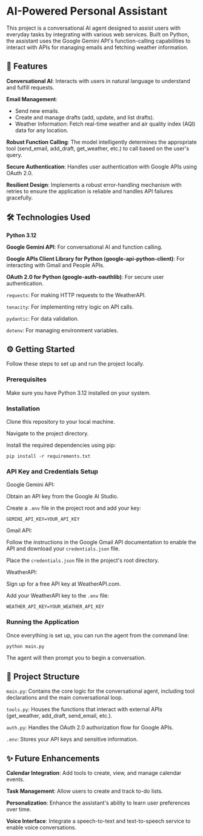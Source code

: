 # AI-Powered Personal Assistant
This project is a conversational AI agent designed to assist users with everyday tasks by integrating with various web services. Built on Python, the assistant uses the Google Gemini API's function-calling capabilities to interact with APIs for managing emails and fetching weather information.

## 🚀 Features
**Conversational AI**: Interacts with users in natural language to understand and fulfill requests.

**Email Management**:
  - Send new emails.
  - Create and manage drafts (add, update, and list drafts).
  - Weather Information: Fetch real-time weather and air quality index (AQI) data for any location.

**Robust Function Calling**: The model intelligently determines the appropriate tool (send_email, add_draft, get_weather, etc.) to call based on the user's query.

**Secure Authentication**: Handles user authentication with Google APIs using OAuth 2.0.

**Resilient Design**: Implements a robust error-handling mechanism with retries to ensure the application is reliable and handles API failures gracefully.

## 🛠️ Technologies Used
**Python 3.12**

**Google Gemini API**: For conversational AI and function calling.

**Google APIs Client Library for Python (google-api-python-client)**: For interacting with Gmail and People APIs.

**OAuth 2.0 for Python (google-auth-oauthlib)**: For secure user authentication.

```requests```: For making HTTP requests to the WeatherAPI.

```tenacity```: For implementing retry logic on API calls.

```pydantic```: For data validation.

```dotenv```: For managing environment variables.

## ⚙️ Getting Started
Follow these steps to set up and run the project locally.

### Prerequisites
Make sure you have Python 3.12 installed on your system.

### Installation
Clone this repository to your local machine.

Navigate to the project directory.

Install the required dependencies using pip:
```
pip install -r requirements.txt
```

### API Key and Credentials Setup
Google Gemini API: 

Obtain an API key from the Google AI Studio.

Create a ```.env``` file in the project root and add your key:
```
GEMINI_API_KEY=YOUR_API_KEY
```

Gmail API:

Follow the instructions in the Google Gmail API documentation to enable the API and download your ```credentials.json``` file.

Place the ```credentials.json``` file in the project's root directory.

WeatherAPI:

Sign up for a free API key at WeatherAPI.com.

Add your WeatherAPI key to the ```.env``` file:
```
WEATHER_API_KEY=YOUR_WEATHER_API_KEY
```
### Running the Application
Once everything is set up, you can run the agent from the command line:
```
python main.py
```
The agent will then prompt you to begin a conversation.

## 📂 Project Structure
```main.py```: Contains the core logic for the conversational agent, including tool declarations and the main conversational loop.

```tools.py```: Houses the functions that interact with external APIs (get_weather, add_draft, send_email, etc.).

```auth.py```: Handles the OAuth 2.0 authorization flow for Google APIs.

```.env```: Stores your API keys and sensitive information.

## ✨ Future Enhancements
**Calendar Integration**: Add tools to create, view, and manage calendar events.

**Task Management**: Allow users to create and track to-do lists.

**Personalization**: Enhance the assistant's ability to learn user preferences over time.

**Voice Interface**: Integrate a speech-to-text and text-to-speech service to enable voice conversations.
